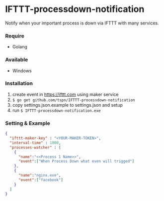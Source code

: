 # IFTTT-processdown-notification
Notify when your important process is down via IFTTT with many services.
### Require
- Golang
### Available
- Windows
### Installation
1. create event in https://ifttt.com using maker service
2. `$ go get github.com/tspn/IFTTT-processdown-notification`
3. copy settings.json.example to settings.json and setup 
4. run `$ IFTTT-processdown-notification.exe`
### Setting & Example
````json
{
  "ifttt-maker-key" : "<YOUR-MAKER-TOKEN>",
  "interval-time" : 1000,
  "processes-watcher" : [
    {
      "name":"<<Process 1 Name>>",
      "event":["When Process Down what even will trigged"]
    },
    {
      "name":"nginx.exe",
      "event":["facebook"]
    }
  ]
}
````
